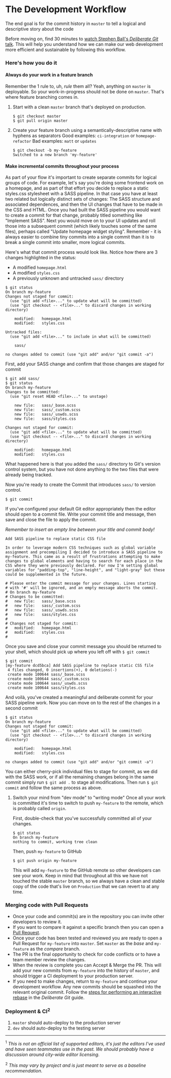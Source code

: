 # The Development Workflow

The end goal is for the commit history in `master` to tell a logical and descriptive story about the code

Before moving on, find 30 minutes to [watch Stephen Ball's _Deliberate Git_ talk](https://vimeo.com/72762735). This will help you understand how we can make our web development more efficient and sustainable by following this workflow.

### Here's how you do it

#### Always do your work in a feature branch

Remember the 1 rule to, uh, _rule_ them all? Yeah, anything on `master` is deployable. So your work-in-progress should not be done on `master`. That's where feature branching comes in.

1. Start with a clean `master` branch that's deployed on production.

   ```
   $ git checkout master
   $ git pull origin master
   ```

2. Create your feature branch using a semantically-descriptive name with hyphens as separators
   Good examples: `ci-integration` or `homepage-refactor`
   Bad examples: `matt` or  `updates`

   ```
   $ git checkout -b my-feature
   Switched to a new branch 'my-feature'
   ```

#### Make incremental commits throughout your process

As part of your flow it's important to create separate commits for logical groups of code. For example, let's say you're doing some frontend work on a homepage, and as part of that effort you decide to replace a static styles.css stylesheet with a SASS pipeline. In that case you have at least two related but logically distinct sets of changes: The SASS structure and associated dependences, and then the UI changes that have to be made in the CSS and HTML. Once you had built the SASS pipeline you would want to create a commit for that change, probably titled something like "Implement SASS". Next you would move on to your UI updates and roll those into a subsequent commit (which likely touches some of the same files), perhaps called "Update homepage widget styling". Remember - it is always easier to combine tiny commits into a single commit than it is to break a single commit into smaller, more logical commits.

Here's what that commit process would look like. Notice how there are 3 changes highlighted in the status:

- A modified `homepage.html`
- A modified `styles.css`
- A previously unknown and untracked `sass/` directory

```
$ git status
On branch my-feature
Changes not staged for commit:
  (use "git add <file>..." to update what will be committed)
  (use "git checkout -- <file>..." to discard changes in working directory)

	modified:   homepage.html
	modified:   styles.css

Untracked files:
  (use "git add <file>..." to include in what will be committed)

	sass/

no changes added to commit (use "git add" and/or "git commit -a")
```

First, add your SASS change and confirm that those changes are staged for commit

```
$ git add sass/
$ git status
On branch my-feature
Changes to be committed:
  (use "git reset HEAD <file>..." to unstage)

	new file:   sass/_base.scss
	new file:   sass/_custom.scss
	new file:   sass/_uswds.scss
	new file:   sass/styles.css

Changes not staged for commit:
  (use "git add <file>..." to update what will be committed)
  (use "git checkout -- <file>..." to discard changes in working directory)

	modified:   homepage.html
	modified:   styles.css
```
What happened here is that you added the `sass/` directory to Git's version control system, but you have not done anything to the two files that were already being tracked.

Now you're ready to create the Commit that introduces `sass/` to version control.

```
$ git commit
```

If you've configured your default Git editor appropriately then the editor should open to a commit file. Write your commit title and message, then save and close the file to apply the commit.

_Remember to insert an empty line between your title and commit body!_

```
Add SASS pipeline to replace static CSS file

In order to leverage modern CSS techniques such as global variable assignment and precompiling I decided to introduce a SASS pipeline to my-feature. This came as a result of frustrations attempting to make changes to global elements and having to search for each place in the CSS where they were previously declared. For now I'm setting global variables for "padding-top", "line-height", and "light-gray" but these could be supplemented in the future.

# Please enter the commit message for your changes. Lines starting
# with '#' will be ignored, and an empty message aborts the commit.
# On branch my-feature
# Changes to be committed:
#	new file:   sass/_base.scss
#	new file:   sass/_custom.scss
#	new file:   sass/_uswds.scss
#	new file:   sass/styles.css
#
# Changes not staged for commit:
#	modified:   homepage.html
#	modified:   styles.css
#
```

Once you save and close your commit message you should be returned to your shell, which should pick up where you left off with `$ git commit`

```
$ git commit
[my-feature dcd5bca] Add SASS pipeline to replace static CSS file
 4 files changed, 0 insertions(+), 0 deletions(-)
 create mode 100644 sass/_base.scss
 create mode 100644 sass/_custom.scss
 create mode 100644 sass/_uswds.scss
 create mode 100644 sass/styles.css
```
And voilà, you've created a meaningful and deliberate commit for your SASS pipeline work. Now you can move on to the rest of the changes in a second commit

```
$ git status
On branch my-feature
Changes not staged for commit:
  (use "git add <file>..." to update what will be committed)
  (use "git checkout -- <file>..." to discard changes in working directory)

	modified:   homepage.html
	modified:   styles.css

no changes added to commit (use "git add" and/or "git commit -a")
```

You can either cherry-pick individual files to stage for commit, as we did with the SASS work, or if all the remaining changes belong in the same commit simply run `$ git add .` to stage all modifications. Then run `$ git commit` and follow the same process as above.

1. Switch your mind from "dev mode" to "writing mode"
   Once all your work is committed it's time to switch to push `my-feature` to the remote, which is probably called `origin`.

   First, double-check that you've successfully committed all of your changes.

   ```
   $ git status
   On branch my-feature
   nothing to commit, working tree clean
   ```

   Then, push `my-feature` to GitHub

   ```
   $ git push origin my-feature
   ```
   This will add `my-feature` to the GitHub remote so other developers can see your work. Keep in mind that throughout all this we have not touched the stable `master` branch, so we always have a clean and stable copy of the code that's live on `Production` that we can revert to at any time.


### Merging code with Pull Requests

- Once your code and commit(s) are in the repository you can invite other developers to review it.
- If you want to compare it against a specific branch then you can open a [Pull Request](https://help.github.com/articles/about-pull-requests/).
- Once your code has been tested and reviewed you are ready to open a Pull Request for `my-feature` into `master`. Set `master` as the _base_ and `my-feature` as the _compare_ branch.
- The PR is the final opportunity to check for code conflicts or to have a team member review the changes.
- When the review is complete you can Accept & Merge the PR. This will add your new commits from `my-feature` into the history of `master`, and should trigger a CI deployment to your production server.
- If you need to make changes, return to `my-feature` and continue your development workflow. Any new commits should be squashed into the relevant original commit. Follow the [steps for performing an interactive rebase](http://www.rakeroutes.com/blog/deliberate-git/#using-git-rebase--i) in the *Deliberate Git* guide.


### Deployment & CI<sup>2</sup>

1. `master` should auto-deploy to the production server
2. `dev` should auto-deploy to the testing server

---

<sup>1</sup> _This is not an official list of supported editors, it's just the editors I've used and have seen teammates use in the past. We should probably have a discussion around city-wide editor licensing._

<sup>2</sup> _This may vary by project and is just meant to serve as a baseline recommendation._

